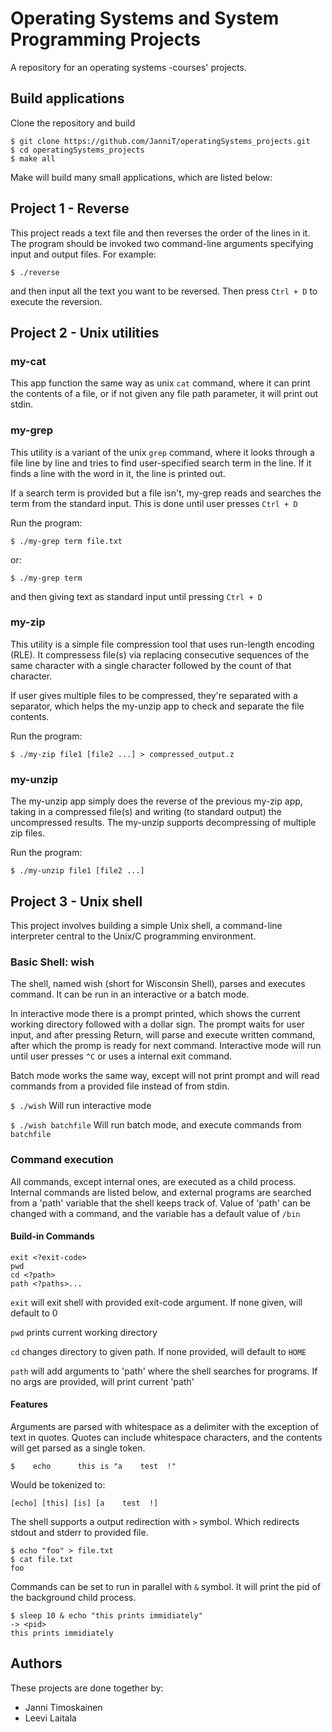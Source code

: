 # Operating Systems and System Programming Projects
A repository for an operating systems -courses' projects. 

## Build applications

Clone the repository and build

```
$ git clone https://github.com/JanniT/operatingSystems_projects.git
$ cd operatingSystems_projects
$ make all
```

Make will build many small applications, which are listed below:

## Project 1 - Reverse

This project reads a text file and then reverses the order of the lines in it. 
The program should be invoked two command-line arguments specifying input and 
output files. For example: 

```
$ ./reverse
```
and then input all the text you want to be reversed. Then press `Ctrl + D` to
execute the reversion.

## Project 2 - Unix utilities

### my-cat

This app function the same way as unix `cat` command, where it can print the
contents of a file, or if not given any file path parameter, it will print out
stdin.

### my-grep

This utility is a variant of the unix `grep` command, where it looks through a
file line by line and tries to find user-specified search term in the line. If
it finds a line with the word in it, the line is printed out.

If a search term is provided but a file isn't, my-grep reads and searches the
term from the standard input. This is done until user presses `Ctrl + D`

Run the program:  

```
$ ./my-grep term file.txt
```

or:

```
$ ./my-grep term
```
and then giving text as standard input until pressing `Ctrl + D`

### my-zip

This utility is a simple file compression tool that uses run-length encoding
(RLE). It compressess file(s) via replacing consecutive sequences of the same
character with a single character followed by the count of that character.

If user gives multiple files to be compressed, they're separated with a
separator, which helps the my-unzip app to check and separate the file contents.

Run the program: 

```
$ ./my-zip file1 [file2 ...] > compressed_output.z
```

### my-unzip

The my-unzip app simply does the reverse of the previous my-zip app, taking in
a compressed file(s) and writing (to standard output) the uncompressed results.
The my-unzip supports decompressing of multiple zip files.

Run the program: 

```
$ ./my-unzip file1 [file2 ...]
```

## Project 3 - Unix shell

This project involves building a simple Unix shell, a command-line interpreter
central to the Unix/C programming environment.

### Basic Shell: wish
The shell, named wish (short for Wisconsin Shell), parses and executes command.
It can be run in an interactive or a batch mode.

In interactive mode there is a prompt printed, which shows the current working
directory followed with a dollar sign. The prompt waits for user input, and
after pressing Return, will parse and execute written command, after which
the promp is ready for next command. Interactive mode will run until user
presses `^C` or uses a internal exit command.

Batch mode works the same way, except will not print prompt and will read
commands from a provided file instead of from stdin.

`$ ./wish` Will run interactive mode

`$ ./wish batchfile` Will run batch mode, and execute commands from `batchfile`

### Command execution

All commands, except internal ones, are executed as a child process. Internal
commands are listed below, and external programs are searched from a 'path'
variable that the shell keeps track of. Value of 'path' can be changed with
a command, and the variable has a default value of `/bin`

#### Build-in Commands

```
exit <?exit-code>
pwd
cd <?path>
path <?paths>...
```

`exit` will exit shell with provided exit-code argument. If none given, will
default to 0

`pwd` prints current working directory

`cd` changes directory to given path. If none provided, will default to `HOME`

`path` will add arguments to 'path' where the shell searches for programs.
If no args are provided, will print current 'path'

#### Features

Arguments are parsed with whitespace as a delimiter with the exception of
text in quotes. Quotes can include whitespace characters, and the contents
will get parsed as a single token.

```
$    echo      this is "a    test  !"
```
Would be tokenized to:
```
[echo] [this] [is] [a    test  !]
```

The shell supports a output redirection with `>` symbol. Which redirects
stdout and stderr to provided file.

```
$ echo "foo" > file.txt
$ cat file.txt
foo
```

Commands can be set to run in parallel with `&` symbol. It will print the pid
of the background child process.

```
$ sleep 10 & echo "this prints immidiately"
-> <pid>
this prints immidiately
```

## Authors

These projects are done together by:
- Janni Timoskainen
- Leevi Laitala
